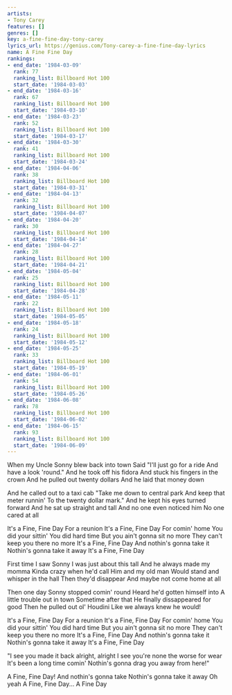 ```yaml
---
artists:
- Tony Carey
features: []
genres: []
key: a-fine-fine-day-tony-carey
lyrics_url: https://genius.com/Tony-carey-a-fine-fine-day-lyrics
name: A Fine Fine Day
rankings:
- end_date: '1984-03-09'
  rank: 77
  ranking_list: Billboard Hot 100
  start_date: '1984-03-03'
- end_date: '1984-03-16'
  rank: 67
  ranking_list: Billboard Hot 100
  start_date: '1984-03-10'
- end_date: '1984-03-23'
  rank: 52
  ranking_list: Billboard Hot 100
  start_date: '1984-03-17'
- end_date: '1984-03-30'
  rank: 41
  ranking_list: Billboard Hot 100
  start_date: '1984-03-24'
- end_date: '1984-04-06'
  rank: 38
  ranking_list: Billboard Hot 100
  start_date: '1984-03-31'
- end_date: '1984-04-13'
  rank: 32
  ranking_list: Billboard Hot 100
  start_date: '1984-04-07'
- end_date: '1984-04-20'
  rank: 30
  ranking_list: Billboard Hot 100
  start_date: '1984-04-14'
- end_date: '1984-04-27'
  rank: 28
  ranking_list: Billboard Hot 100
  start_date: '1984-04-21'
- end_date: '1984-05-04'
  rank: 25
  ranking_list: Billboard Hot 100
  start_date: '1984-04-28'
- end_date: '1984-05-11'
  rank: 22
  ranking_list: Billboard Hot 100
  start_date: '1984-05-05'
- end_date: '1984-05-18'
  rank: 24
  ranking_list: Billboard Hot 100
  start_date: '1984-05-12'
- end_date: '1984-05-25'
  rank: 33
  ranking_list: Billboard Hot 100
  start_date: '1984-05-19'
- end_date: '1984-06-01'
  rank: 54
  ranking_list: Billboard Hot 100
  start_date: '1984-05-26'
- end_date: '1984-06-08'
  rank: 78
  ranking_list: Billboard Hot 100
  start_date: '1984-06-02'
- end_date: '1984-06-15'
  rank: 93
  ranking_list: Billboard Hot 100
  start_date: '1984-06-09'
---
```

When my Uncle Sonny blew back into town
Said "I'll just go for a ride
And have a look 'round."
And he took off his fidora
And stuck his fingers in the crown
And he pulled out twenty dollars
And he laid that money down

And he called out to a taxi cab
"Take me down to central park
And keep that meter runnin'
To the twenty dollar mark."
And he kept his eyes turned forward
And he sat up straight and tall
And no one even noticed him
No one cared at all

It's a Fine, Fine Day
For a reunion
It's a Fine, Fine Day
For comin' home
You did your sittin'
You did hard time
But you ain't gonna sit no more
They can't keep you there no more
It's a Fine, Fine Day
And nothin's gonna take it
Nothin's gonna take it away
It's a Fine, Fine Day

First time I saw Sonny
I was just about this tall
And he always made my momma
Kinda crazy when he'd call
Him and my old man
Would stand and whisper in the hall
Then they'd disappear
And maybe not come home at all

Then one day Sonny stopped comin' round
Heard he'd gotten himself into
A little trouble out in town
Sometime after that
He finally dissappeared for good
Then he pulled out ol' Houdini
Like we always knew he would!

It's a Fine, Fine Day
For a reunion
It's a Fine, Fine Day
For comin' home
You did your sittin'
You did hard time
But you ain't gonna sit no more
They can't keep you there no more
It's a Fine, Fine Day
And nothin's gonna take it
Nothin's gonna take it away
It's a Fine, Fine Day

"I see you made it back alright, alright
I see you're none the worse for wear
It's been a long time comin'
Nothin's gonna drag you away from here!"

A Fine, Fine Day!
And nothin's gonna take
Nothin's gonna take it away
Oh yeah
A Fine, Fine Day... A Fine Day
